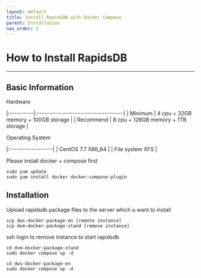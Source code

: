 ```yaml
---
layout: default
title: Install RapidsDB with Docker Compose
parent: Installation
nav_order: 1
---
```


# How to Install RapidsDB

---

## Basic Information

Hardware

|:----------|:------------------------------------|
| Minimum   | 4 cpu + 32GB memory + 100GB storage |
| Recommend | 8 cpu + 128GB memory + 1TB storage  |

Operating System

|:------------------|
| CentOS 7.7 X86_64 |
| File system XFS   |

Please install docker + compose first

```shell
sudo yum update
sudo yum install docker docker-compose-plugin
```

## Installation

Upload rapidsdb package files to the server which u want to install

```shell
scp dws-docker-package-en [remote instance]
scp dvm-docker-package-stand [remove instance]
```

ssh login to remove instance to start rapidsdb

```shell
cd dvm-docker-package-stand
sudo docker compose up -d

cd dws-docker-package-en
sudo docker compose up -d
```










